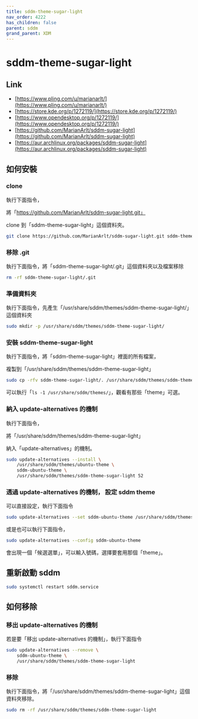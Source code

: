 ```yaml
---
title: sddm-theme-sugar-light
nav_order: 4222
has_children: false
parent: sddm
grand_parent: XDM
---
```



# sddm-theme-sugar-light


## Link

* [https://www.pling.com/u/marianarlt/](https://www.pling.com/u/marianarlt/)
* [https://store.kde.org/p/1272119/](https://store.kde.org/p/1272119/)
* [https://www.opendesktop.org/p/1272119/](https://www.opendesktop.org/p/1272119/)
* [https://github.com/MarianArlt/sddm-sugar-light](https://github.com/MarianArlt/sddm-sugar-light)
* [https://aur.archlinux.org/packages/sddm-sugar-light](https://aur.archlinux.org/packages/sddm-sugar-light)




## 如何安裝


### clone

執行下面指令，

將「https://github.com/MarianArlt/sddm-sugar-light.git」

clone 到「sddm-theme-sugar-light」這個資料夾。

``` sh
git clone https://github.com/MarianArlt/sddm-sugar-light.git sddm-theme-sugar-light
```


### 移除 .git

執行下面指令，將「sddm-theme-sugar-light/.git」這個資料夾以及檔案移除

``` sh
rm -rf sddm-theme-sugar-light/.git
```


### 準備資料夾

執行下面指令，先產生「/usr/share/sddm/themes/sddm-theme-sugar-light/」這個資料夾

``` sh
sudo mkdir -p /usr/share/sddm/themes/sddm-theme-sugar-light/
```


### 安裝 sddm-theme-sugar-light

執行下面指令，將「sddm-theme-sugar-light」裡面的所有檔案，

複製到「/usr/share/sddm/themes/sddm-theme-sugar-light」

``` sh
sudo cp -rfv sddm-theme-sugar-light/. /usr/share/sddm/themes/sddm-theme-sugar-light
```

可以執行「`ls -1 /usr/share/sddm/themes/`」，觀看有那些「theme」可選。


### 納入 update-alternatives 的機制

執行下面指令，

將「/usr/share/sddm/themes/sddm-theme-sugar-light」

納入「update-alternatives」的機制。

``` sh
sudo update-alternatives --install \
	/usr/share/sddm/themes/ubuntu-theme \
	sddm-ubuntu-theme \
	/usr/share/sddm/themes/sddm-theme-sugar-light 52
```


### 透過 update-alternatives 的機制， 設定 sddm theme

可以直接設定，執行下面指令

``` sh
sudo update-alternatives --set sddm-ubuntu-theme /usr/share/sddm/themes/sddm-theme-sugar-light
```

或是也可以執行下面指令，

``` sh
sudo update-alternatives --config sddm-ubuntu-theme
```

會出現一個「候選選單」，可以輸入號碼，選擇要套用那個「theme」。


## 重新啟動 sddm

``` sh
sudo systemctl restart sddm.service
```




## 如何移除


### 移出 update-alternatives 的機制

若是要「移出 update-alternatives 的機制」，執行下面指令

``` sh
sudo update-alternatives --remove \
	sddm-ubuntu-theme \
	/usr/share/sddm/themes/sddm-theme-sugar-light
```


### 移除

執行下面指令，將「/usr/share/sddm/themes/sddm-theme-sugar-light」這個資料夾移除。

``` sh
sudo rm -rf /usr/share/sddm/themes/sddm-theme-sugar-light
```
